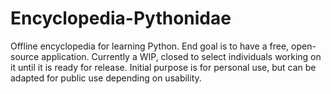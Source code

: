 # Encyclopedia-Pythonidae
Offline encyclopedia for learning Python. End goal is to have a free, open-source application.
Currently a WIP, closed to select individuals working on it until it is ready for release. 
Initial purpose is for personal use, but can be adapted for public use depending on usability.
